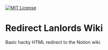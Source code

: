 [![MIT License](https://img.shields.io/badge/license-MIT-blue.svg)](LICENSE)

# Redirect Lanlords Wiki

Basic hacky HTML redirect to the Notion wiki.

